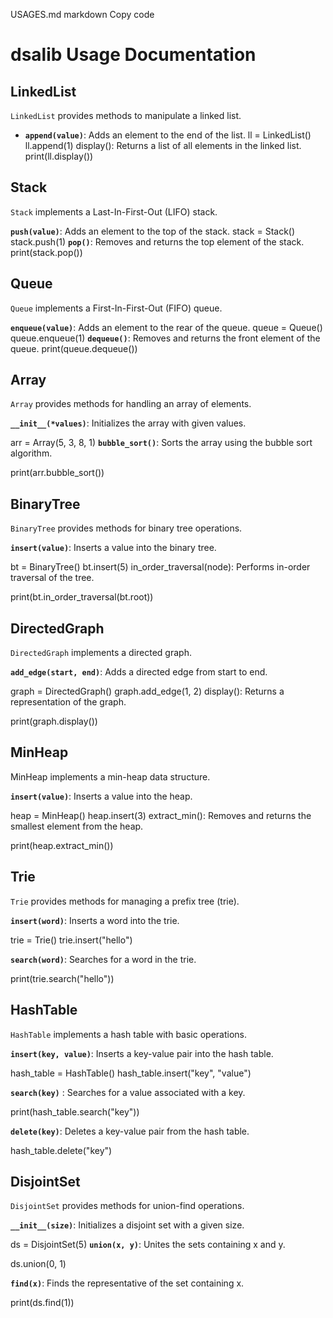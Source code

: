 USAGES.md
markdown
Copy code
# dsalib Usage Documentation

## LinkedList

`LinkedList` provides methods to manipulate a linked list.

- **`append(value)`**: Adds an element to the end of the list.
  ll = LinkedList()
  ll.append(1)
display(): Returns a list of all elements in the linked list.
print(ll.display())

## Stack
`Stack` implements a Last-In-First-Out (LIFO) stack.

**`push(value)`**: Adds an element to the top of the stack.
stack = Stack()
stack.push(1)
**`pop()`**: Removes and returns the top element of the stack.
print(stack.pop())

## Queue
`Queue` implements a First-In-First-Out (FIFO) queue.

**`enqueue(value)`**: Adds an element to the rear of the queue.
queue = Queue()
queue.enqueue(1)
**`dequeue()`**: Removes and returns the front element of the queue.
print(queue.dequeue())

## Array
`Array` provides methods for handling an array of elements.

**`__init__(*values)`**: Initializes the array with given values.

arr = Array(5, 3, 8, 1)
**`bubble_sort()`**: Sorts the array using the bubble sort algorithm.

print(arr.bubble_sort())

## BinaryTree
`BinaryTree` provides methods for binary tree operations.

**`insert(value)`**: Inserts a value into the binary tree.

bt = BinaryTree()
bt.insert(5)
in_order_traversal(node): Performs in-order traversal of the tree.


print(bt.in_order_traversal(bt.root))


## DirectedGraph
`DirectedGraph` implements a directed graph.

**`add_edge(start, end)`**: Adds a directed edge from start to end.

graph = DirectedGraph()
graph.add_edge(1, 2)
display(): Returns a representation of the graph.

print(graph.display())

## MinHeap
MinHeap implements a min-heap data structure.

**`insert(value)`**: Inserts a value into the heap.

heap = MinHeap()
heap.insert(3)
extract_min(): Removes and returns the smallest element from the heap.

print(heap.extract_min())

## Trie
`Trie` provides methods for managing a prefix tree (trie).

**`insert(word)`**: Inserts a word into the trie.

trie = Trie()
trie.insert("hello")

**`search(word)`**: Searches for a word in the trie.

print(trie.search("hello"))


## HashTable
`HashTable` implements a hash table with basic operations.

**`insert(key, value)`**: Inserts a key-value pair into the hash table.

hash_table = HashTable()
hash_table.insert("key", "value")

**`search(key)`** : Searches for a value associated with a key.

print(hash_table.search("key"))

**`delete(key)`**: Deletes a key-value pair from the hash table.


hash_table.delete("key")


## DisjointSet
`DisjointSet` provides methods for union-find operations.

**`__init__(size)`**: Initializes a disjoint set with a given size.

ds = DisjointSet(5)
**`union(x, y)`**: Unites the sets containing x and y.

ds.union(0, 1)

**`find(x)`**: Finds the representative of the set containing x.

print(ds.find(1))







